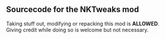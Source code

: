 ## Sourcecode for the NKTweaks mod

Taking stuff out, modifying or repacking this mod is **ALLOWED**.</br>
Giving credit while doing so is welcome but not necessary.
